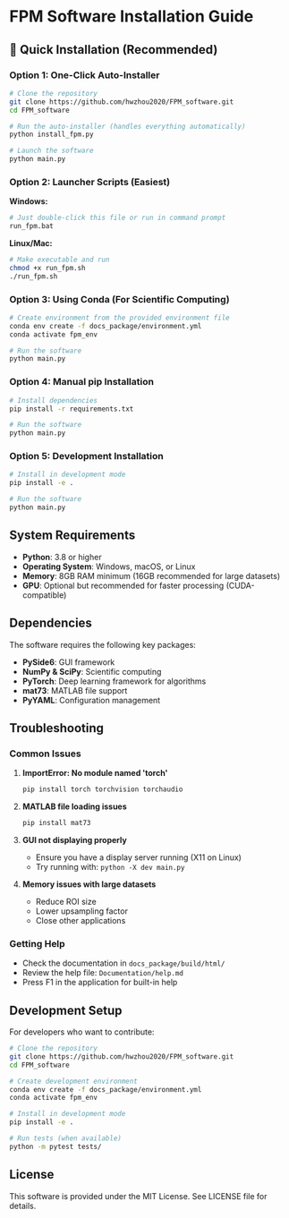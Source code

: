 # FPM Software Installation Guide

## 🚀 Quick Installation (Recommended)

### Option 1: One-Click Auto-Installer
```bash
# Clone the repository
git clone https://github.com/hwzhou2020/FPM_software.git
cd FPM_software

# Run the auto-installer (handles everything automatically)
python install_fpm.py

# Launch the software
python main.py
```

### Option 2: Launcher Scripts (Easiest)
**Windows:**
```bash
# Just double-click this file or run in command prompt
run_fpm.bat
```

**Linux/Mac:**
```bash
# Make executable and run
chmod +x run_fpm.sh
./run_fpm.sh
```

### Option 3: Using Conda (For Scientific Computing)
```bash
# Create environment from the provided environment file
conda env create -f docs_package/environment.yml
conda activate fpm_env

# Run the software
python main.py
```

### Option 4: Manual pip Installation
```bash
# Install dependencies
pip install -r requirements.txt

# Run the software
python main.py
```

### Option 5: Development Installation
```bash
# Install in development mode
pip install -e .

# Run the software
python main.py
```

## System Requirements

- **Python**: 3.8 or higher
- **Operating System**: Windows, macOS, or Linux
- **Memory**: 8GB RAM minimum (16GB recommended for large datasets)
- **GPU**: Optional but recommended for faster processing (CUDA-compatible)

## Dependencies

The software requires the following key packages:
- **PySide6**: GUI framework
- **NumPy & SciPy**: Scientific computing
- **PyTorch**: Deep learning framework for algorithms
- **mat73**: MATLAB file support
- **PyYAML**: Configuration management

## Troubleshooting

### Common Issues

1. **ImportError: No module named 'torch'**
   ```bash
   pip install torch torchvision torchaudio
   ```

2. **MATLAB file loading issues**
   ```bash
   pip install mat73
   ```

3. **GUI not displaying properly**
   - Ensure you have a display server running (X11 on Linux)
   - Try running with: `python -X dev main.py`

4. **Memory issues with large datasets**
   - Reduce ROI size
   - Lower upsampling factor
   - Close other applications

### Getting Help

- Check the documentation in `docs_package/build/html/`
- Review the help file: `Documentation/help.md`
- Press F1 in the application for built-in help

## Development Setup

For developers who want to contribute:

```bash
# Clone the repository
git clone https://github.com/hwzhou2020/FPM_software.git
cd FPM_software

# Create development environment
conda env create -f docs_package/environment.yml
conda activate fpm_env

# Install in development mode
pip install -e .

# Run tests (when available)
python -m pytest tests/
```

## License

This software is provided under the MIT License. See LICENSE file for details.
